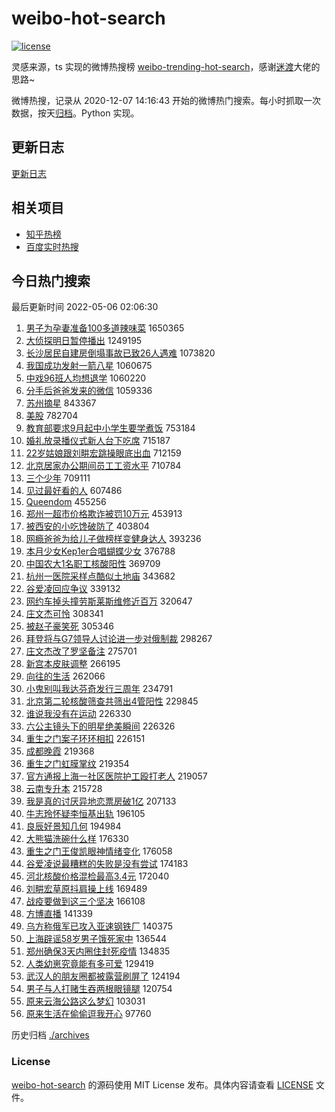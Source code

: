 # weibo-hot-search

[![license](https://img.shields.io/github/license/Arrackisarookie/weibo-hot-search)](https://github.com/Arrackisarookie/weibo-hot-search/blob/master/LICENSE)

灵感来源，ts 实现的微博热搜榜 [weibo-trending-hot-search](https://github.com/justjavac/weibo-trending-hot-search)，感谢[迷渡](https://github.com/justjavac)大佬的思路~

微博热搜，记录从 2020-12-07 14:16:43 开始的微博热门搜索。每小时抓取一次数据，按天[归档](./archives)。Python 实现。

## 更新日志
[更新日志](./UPDATE.md)

## 相关项目
+ [知乎热榜](https://github.com/Arrackisarookie/zhihu-top-search)
+ [百度实时热搜](https://github.com/Arrackisarookie/baidu-hot-search)

## 今日热门搜索

<!-- Rank Begin -->

最后更新时间 2022-05-06 02:06:30

1. [男子为孕妻准备100多道辣味菜](https://s.weibo.com/weibo?q=%23%E7%94%B7%E5%AD%90%E4%B8%BA%E5%AD%95%E5%A6%BB%E5%87%86%E5%A4%87100%E5%A4%9A%E9%81%93%E8%BE%A3%E5%91%B3%E8%8F%9C%23&Refer=top) 1650365
1. [大侦探明日暂停播出](https://s.weibo.com/weibo?q=%23%E5%A4%A7%E4%BE%A6%E6%8E%A2%E6%98%8E%E6%97%A5%E6%9A%82%E5%81%9C%E6%92%AD%E5%87%BA%23&Refer=top) 1249195
1. [长沙居民自建房倒塌事故已致26人遇难](https://s.weibo.com/weibo?q=%23%E9%95%BF%E6%B2%99%E5%B1%85%E6%B0%91%E8%87%AA%E5%BB%BA%E6%88%BF%E5%80%92%E5%A1%8C%E4%BA%8B%E6%95%85%E5%B7%B2%E8%87%B426%E4%BA%BA%E9%81%87%E9%9A%BE%23&Refer=top) 1073820
1. [我国成功发射一箭八星](https://s.weibo.com/weibo?q=%23%E6%88%91%E5%9B%BD%E6%88%90%E5%8A%9F%E5%8F%91%E5%B0%84%E4%B8%80%E7%AE%AD%E5%85%AB%E6%98%9F%23&Refer=top) 1060675
1. [中戏96班人均想退学](https://s.weibo.com/weibo?q=%23%E4%B8%AD%E6%88%8F96%E7%8F%AD%E4%BA%BA%E5%9D%87%E6%83%B3%E9%80%80%E5%AD%A6%23&Refer=top) 1060220
1. [分手后爸爸发来的微信](https://s.weibo.com/weibo?q=%23%E5%88%86%E6%89%8B%E5%90%8E%E7%88%B8%E7%88%B8%E5%8F%91%E6%9D%A5%E7%9A%84%E5%BE%AE%E4%BF%A1%23&Refer=top) 1059336
1. [苏州摘星](https://s.weibo.com/weibo?q=%23%E8%8B%8F%E5%B7%9E%E6%91%98%E6%98%9F%23&Refer=top) 843367
1. [美股](https://s.weibo.com/weibo?q=%E7%BE%8E%E8%82%A1&Refer=top) 782704
1. [教育部要求9月起中小学生要学煮饭](https://s.weibo.com/weibo?q=%23%E6%95%99%E8%82%B2%E9%83%A8%E8%A6%81%E6%B1%829%E6%9C%88%E8%B5%B7%E4%B8%AD%E5%B0%8F%E5%AD%A6%E7%94%9F%E8%A6%81%E5%AD%A6%E7%85%AE%E9%A5%AD%23&Refer=top) 753184
1. [婚礼放录播仪式新人台下吃席](https://s.weibo.com/weibo?q=%23%E5%A9%9A%E7%A4%BC%E6%94%BE%E5%BD%95%E6%92%AD%E4%BB%AA%E5%BC%8F%E6%96%B0%E4%BA%BA%E5%8F%B0%E4%B8%8B%E5%90%83%E5%B8%AD%23&Refer=top) 715187
1. [22岁姑娘跟刘畊宏跳操眼底出血](https://s.weibo.com/weibo?q=%2322%E5%B2%81%E5%A7%91%E5%A8%98%E8%B7%9F%E5%88%98%E7%95%8A%E5%AE%8F%E8%B7%B3%E6%93%8D%E7%9C%BC%E5%BA%95%E5%87%BA%E8%A1%80%23&Refer=top) 712159
1. [北京居家办公期间员工工资水平](https://s.weibo.com/weibo?q=%23%E5%8C%97%E4%BA%AC%E5%B1%85%E5%AE%B6%E5%8A%9E%E5%85%AC%E6%9C%9F%E9%97%B4%E5%91%98%E5%B7%A5%E5%B7%A5%E8%B5%84%E6%B0%B4%E5%B9%B3%23&Refer=top) 710784
1. [三个少年](https://s.weibo.com/weibo?q=%23%E4%B8%89%E4%B8%AA%E5%B0%91%E5%B9%B4%23&Refer=top) 709111
1. [见过最好看的人](https://s.weibo.com/weibo?q=%23%E8%A7%81%E8%BF%87%E6%9C%80%E5%A5%BD%E7%9C%8B%E7%9A%84%E4%BA%BA%23&Refer=top) 607486
1. [Queendom](https://s.weibo.com/weibo?q=Queendom&Refer=top) 455256
1. [郑州一超市价格欺诈被罚10万元](https://s.weibo.com/weibo?q=%23%E9%83%91%E5%B7%9E%E4%B8%80%E8%B6%85%E5%B8%82%E4%BB%B7%E6%A0%BC%E6%AC%BA%E8%AF%88%E8%A2%AB%E7%BD%9A10%E4%B8%87%E5%85%83%23&Refer=top) 453913
1. [被西安的小吃馋破防了](https://s.weibo.com/weibo?q=%23%E8%A2%AB%E8%A5%BF%E5%AE%89%E7%9A%84%E5%B0%8F%E5%90%83%E9%A6%8B%E7%A0%B4%E9%98%B2%E4%BA%86%23&Refer=top) 403804
1. [网瘾爸爸为给儿子做榜样变健身达人](https://s.weibo.com/weibo?q=%23%E7%BD%91%E7%98%BE%E7%88%B8%E7%88%B8%E4%B8%BA%E7%BB%99%E5%84%BF%E5%AD%90%E5%81%9A%E6%A6%9C%E6%A0%B7%E5%8F%98%E5%81%A5%E8%BA%AB%E8%BE%BE%E4%BA%BA%23&Refer=top) 393236
1. [本月少女Kep1er合唱蝴蝶少女](https://s.weibo.com/weibo?q=%23%E6%9C%AC%E6%9C%88%E5%B0%91%E5%A5%B3Kep1er%E5%90%88%E5%94%B1%E8%9D%B4%E8%9D%B6%E5%B0%91%E5%A5%B3%23&Refer=top) 376788
1. [中国农大1名职工核酸阳性](https://s.weibo.com/weibo?q=%23%E4%B8%AD%E5%9B%BD%E5%86%9C%E5%A4%A71%E5%90%8D%E8%81%8C%E5%B7%A5%E6%A0%B8%E9%85%B8%E9%98%B3%E6%80%A7%23&Refer=top) 369709
1. [杭州一医院采样点酷似土地庙](https://s.weibo.com/weibo?q=%23%E6%9D%AD%E5%B7%9E%E4%B8%80%E5%8C%BB%E9%99%A2%E9%87%87%E6%A0%B7%E7%82%B9%E9%85%B7%E4%BC%BC%E5%9C%9F%E5%9C%B0%E5%BA%99%23&Refer=top) 343682
1. [谷爱凌回应争议](https://s.weibo.com/weibo?q=%23%E8%B0%B7%E7%88%B1%E5%87%8C%E5%9B%9E%E5%BA%94%E4%BA%89%E8%AE%AE%23&Refer=top) 339132
1. [网约车掉头撞劳斯莱斯维修近百万](https://s.weibo.com/weibo?q=%23%E7%BD%91%E7%BA%A6%E8%BD%A6%E6%8E%89%E5%A4%B4%E6%92%9E%E5%8A%B3%E6%96%AF%E8%8E%B1%E6%96%AF%E7%BB%B4%E4%BF%AE%E8%BF%91%E7%99%BE%E4%B8%87%23&Refer=top) 320647
1. [庄文杰可怜](https://s.weibo.com/weibo?q=%23%E5%BA%84%E6%96%87%E6%9D%B0%E5%8F%AF%E6%80%9C%23&Refer=top) 308341
1. [被赵子豪笑死](https://s.weibo.com/weibo?q=%E8%A2%AB%E8%B5%B5%E5%AD%90%E8%B1%AA%E7%AC%91%E6%AD%BB&Refer=top) 305346
1. [拜登将与G7领导人讨论进一步对俄制裁](https://s.weibo.com/weibo?q=%23%E6%8B%9C%E7%99%BB%E5%B0%86%E4%B8%8EG7%E9%A2%86%E5%AF%BC%E4%BA%BA%E8%AE%A8%E8%AE%BA%E8%BF%9B%E4%B8%80%E6%AD%A5%E5%AF%B9%E4%BF%84%E5%88%B6%E8%A3%81%23&Refer=top) 298267
1. [庄文杰改了罗坚备注](https://s.weibo.com/weibo?q=%23%E5%BA%84%E6%96%87%E6%9D%B0%E6%94%B9%E4%BA%86%E7%BD%97%E5%9D%9A%E5%A4%87%E6%B3%A8%23&Refer=top) 275701
1. [新宫本皮肤调整](https://s.weibo.com/weibo?q=%E6%96%B0%E5%AE%AB%E6%9C%AC%E7%9A%AE%E8%82%A4%E8%B0%83%E6%95%B4&Refer=top) 266195
1. [向往的生活](https://s.weibo.com/weibo?q=%E5%90%91%E5%BE%80%E7%9A%84%E7%94%9F%E6%B4%BB&Refer=top) 262066
1. [小鬼别叫我达芬奇发行三周年](https://s.weibo.com/weibo?q=%23%E5%B0%8F%E9%AC%BC%E5%88%AB%E5%8F%AB%E6%88%91%E8%BE%BE%E8%8A%AC%E5%A5%87%E5%8F%91%E8%A1%8C%E4%B8%89%E5%91%A8%E5%B9%B4%23&Refer=top) 234791
1. [北京第二轮核酸筛查共筛出4管阳性](https://s.weibo.com/weibo?q=%23%E5%8C%97%E4%BA%AC%E7%AC%AC%E4%BA%8C%E8%BD%AE%E6%A0%B8%E9%85%B8%E7%AD%9B%E6%9F%A5%E5%85%B1%E7%AD%9B%E5%87%BA4%E7%AE%A1%E9%98%B3%E6%80%A7%23&Refer=top) 229845
1. [谁说我没有在运动](https://s.weibo.com/weibo?q=%23%E8%B0%81%E8%AF%B4%E6%88%91%E6%B2%A1%E6%9C%89%E5%9C%A8%E8%BF%90%E5%8A%A8%23&Refer=top) 226330
1. [六公主镜头下的明星绝美瞬间](https://s.weibo.com/weibo?q=%23%E5%85%AD%E5%85%AC%E4%B8%BB%E9%95%9C%E5%A4%B4%E4%B8%8B%E7%9A%84%E6%98%8E%E6%98%9F%E7%BB%9D%E7%BE%8E%E7%9E%AC%E9%97%B4%23&Refer=top) 226326
1. [重生之门案子环环相扣](https://s.weibo.com/weibo?q=%23%E9%87%8D%E7%94%9F%E4%B9%8B%E9%97%A8%E6%A1%88%E5%AD%90%E7%8E%AF%E7%8E%AF%E7%9B%B8%E6%89%A3%23&Refer=top) 226151
1. [成都晚霞](https://s.weibo.com/weibo?q=%23%E6%88%90%E9%83%BD%E6%99%9A%E9%9C%9E%23&Refer=top) 219368
1. [重生之门虹膜掌纹](https://s.weibo.com/weibo?q=%23%E9%87%8D%E7%94%9F%E4%B9%8B%E9%97%A8%E8%99%B9%E8%86%9C%E6%8E%8C%E7%BA%B9%23&Refer=top) 219354
1. [官方通报上海一社区医院护工殴打老人](https://s.weibo.com/weibo?q=%23%E5%AE%98%E6%96%B9%E9%80%9A%E6%8A%A5%E4%B8%8A%E6%B5%B7%E4%B8%80%E7%A4%BE%E5%8C%BA%E5%8C%BB%E9%99%A2%E6%8A%A4%E5%B7%A5%E6%AE%B4%E6%89%93%E8%80%81%E4%BA%BA%23&Refer=top) 219057
1. [云南专升本](https://s.weibo.com/weibo?q=%E4%BA%91%E5%8D%97%E4%B8%93%E5%8D%87%E6%9C%AC&Refer=top) 215728
1. [我是真的讨厌异地恋票房破1亿](https://s.weibo.com/weibo?q=%23%E6%88%91%E6%98%AF%E7%9C%9F%E7%9A%84%E8%AE%A8%E5%8E%8C%E5%BC%82%E5%9C%B0%E6%81%8B%E7%A5%A8%E6%88%BF%E7%A0%B41%E4%BA%BF%23&Refer=top) 207133
1. [牛志玲怀疑李恒基出轨](https://s.weibo.com/weibo?q=%23%E7%89%9B%E5%BF%97%E7%8E%B2%E6%80%80%E7%96%91%E6%9D%8E%E6%81%92%E5%9F%BA%E5%87%BA%E8%BD%A8%23&Refer=top) 196105
1. [良辰好景知几何](https://s.weibo.com/weibo?q=%23%E8%89%AF%E8%BE%B0%E5%A5%BD%E6%99%AF%E7%9F%A5%E5%87%A0%E4%BD%95%23&Refer=top) 194984
1. [大熊猫洗碗什么样](https://s.weibo.com/weibo?q=%23%E5%A4%A7%E7%86%8A%E7%8C%AB%E6%B4%97%E7%A2%97%E4%BB%80%E4%B9%88%E6%A0%B7%23&Refer=top) 176330
1. [重生之门王俊凯眼神情绪变化](https://s.weibo.com/weibo?q=%23%E9%87%8D%E7%94%9F%E4%B9%8B%E9%97%A8%E7%8E%8B%E4%BF%8A%E5%87%AF%E7%9C%BC%E7%A5%9E%E6%83%85%E7%BB%AA%E5%8F%98%E5%8C%96%23&Refer=top) 176058
1. [谷爱凌说最糟糕的失败是没有尝试](https://s.weibo.com/weibo?q=%23%E8%B0%B7%E7%88%B1%E5%87%8C%E8%AF%B4%E6%9C%80%E7%B3%9F%E7%B3%95%E7%9A%84%E5%A4%B1%E8%B4%A5%E6%98%AF%E6%B2%A1%E6%9C%89%E5%B0%9D%E8%AF%95%23&Refer=top) 174183
1. [河北核酸价格混检最高3.4元](https://s.weibo.com/weibo?q=%23%E6%B2%B3%E5%8C%97%E6%A0%B8%E9%85%B8%E4%BB%B7%E6%A0%BC%E6%B7%B7%E6%A3%80%E6%9C%80%E9%AB%983.4%E5%85%83%23&Refer=top) 172040
1. [刘畊宏草原抖肩操上线](https://s.weibo.com/weibo?q=%23%E5%88%98%E7%95%8A%E5%AE%8F%E8%8D%89%E5%8E%9F%E6%8A%96%E8%82%A9%E6%93%8D%E4%B8%8A%E7%BA%BF%23&Refer=top) 169489
1. [战疫要做到这三个坚决](https://s.weibo.com/weibo?q=%23%E6%88%98%E7%96%AB%E8%A6%81%E5%81%9A%E5%88%B0%E8%BF%99%E4%B8%89%E4%B8%AA%E5%9D%9A%E5%86%B3%23&Refer=top) 166108
1. [方博直播](https://s.weibo.com/weibo?q=%E6%96%B9%E5%8D%9A%E7%9B%B4%E6%92%AD&Refer=top) 141339
1. [乌方称俄军已攻入亚速钢铁厂](https://s.weibo.com/weibo?q=%23%E4%B9%8C%E6%96%B9%E7%A7%B0%E4%BF%84%E5%86%9B%E5%B7%B2%E6%94%BB%E5%85%A5%E4%BA%9A%E9%80%9F%E9%92%A2%E9%93%81%E5%8E%82%23&Refer=top) 140375
1. [上海辟谣58岁男子饿死家中](https://s.weibo.com/weibo?q=%23%E4%B8%8A%E6%B5%B7%E8%BE%9F%E8%B0%A358%E5%B2%81%E7%94%B7%E5%AD%90%E9%A5%BF%E6%AD%BB%E5%AE%B6%E4%B8%AD%23&Refer=top) 136544
1. [郑州确保3天内圈住封死疫情](https://s.weibo.com/weibo?q=%23%E9%83%91%E5%B7%9E%E7%A1%AE%E4%BF%9D3%E5%A4%A9%E5%86%85%E5%9C%88%E4%BD%8F%E5%B0%81%E6%AD%BB%E7%96%AB%E6%83%85%23&Refer=top) 134835
1. [人类幼崽究竟能有多可爱](https://s.weibo.com/weibo?q=%23%E4%BA%BA%E7%B1%BB%E5%B9%BC%E5%B4%BD%E7%A9%B6%E7%AB%9F%E8%83%BD%E6%9C%89%E5%A4%9A%E5%8F%AF%E7%88%B1%23&Refer=top) 129419
1. [武汉人的朋友圈都被露营刷屏了](https://s.weibo.com/weibo?q=%23%E6%AD%A6%E6%B1%89%E4%BA%BA%E7%9A%84%E6%9C%8B%E5%8F%8B%E5%9C%88%E9%83%BD%E8%A2%AB%E9%9C%B2%E8%90%A5%E5%88%B7%E5%B1%8F%E4%BA%86%23&Refer=top) 124194
1. [男子与人打赌生吞两根眼镜腿](https://s.weibo.com/weibo?q=%23%E7%94%B7%E5%AD%90%E4%B8%8E%E4%BA%BA%E6%89%93%E8%B5%8C%E7%94%9F%E5%90%9E%E4%B8%A4%E6%A0%B9%E7%9C%BC%E9%95%9C%E8%85%BF%23&Refer=top) 120754
1. [原来云海公路这么梦幻](https://s.weibo.com/weibo?q=%23%E5%8E%9F%E6%9D%A5%E4%BA%91%E6%B5%B7%E5%85%AC%E8%B7%AF%E8%BF%99%E4%B9%88%E6%A2%A6%E5%B9%BB%23&Refer=top) 103031
1. [原来生活在偷偷逗我开心](https://s.weibo.com/weibo?q=%23%E5%8E%9F%E6%9D%A5%E7%94%9F%E6%B4%BB%E5%9C%A8%E5%81%B7%E5%81%B7%E9%80%97%E6%88%91%E5%BC%80%E5%BF%83%23&Refer=top) 97760
<!-- Rank End -->

历史归档 [./archives](./archives)

### License

[weibo-hot-search](https://github.com/Arrackisarookie/weibo-hot-search) 的源码使用 MIT License 发布。具体内容请查看 [LICENSE](./LICENSE) 文件。
